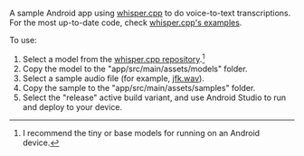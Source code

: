 A sample Android app using [whisper.cpp](https://github.com/ggerganov/whisper.cpp/) to do voice-to-text transcriptions. For the most up-to-date code, check [whisper.cpp's examples](https://github.com/ggerganov/whisper.cpp/tree/master/examples).

To use:

1. Select a model from the [whisper.cpp repository](https://github.com/ggerganov/whisper.cpp/tree/master/models).[^1]
2. Copy the model to the "app/src/main/assets/models" folder.
3. Select a sample audio file (for example, [jfk.wav](https://github.com/ggerganov/whisper.cpp/raw/master/samples/jfk.wav)).
4. Copy the sample to the "app/src/main/assets/samples" folder.
5. Select the "release" active build variant, and use Android Studio to run and deploy to your device.
[^1]: I recommend the tiny or base models for running on an Android device.
